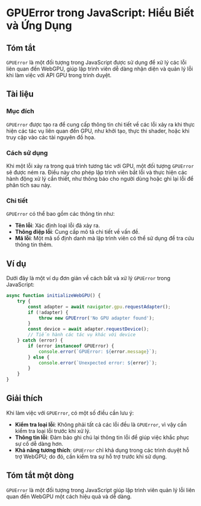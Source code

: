 <!--
Meta Description: # GPUError trong JavaScript: Hiểu Biết và Ứng Dụng ## Tóm tắt `GPUError` là một đối tượng trong JavaScript được sử dụng để xử lý các lỗi liên quan đến...
Meta Keywords: lỗi, gpuerror, một, các, trong
-->

# GPUError trong JavaScript: Hiểu Biết và Ứng Dụng

## Tóm tắt
`GPUError` là một đối tượng trong JavaScript được sử dụng để xử lý các lỗi liên quan đến WebGPU, giúp lập trình viên dễ dàng nhận diện và quản lý lỗi khi làm việc với API GPU trong trình duyệt.

## Tài liệu
### Mục đích
`GPUError` được tạo ra để cung cấp thông tin chi tiết về các lỗi xảy ra khi thực hiện các tác vụ liên quan đến GPU, như khởi tạo, thực thi shader, hoặc khi truy cập vào các tài nguyên đồ họa.

### Cách sử dụng
Khi một lỗi xảy ra trong quá trình tương tác với GPU, một đối tượng `GPUError` sẽ được ném ra. Điều này cho phép lập trình viên bắt lỗi và thực hiện các hành động xử lý cần thiết, như thông báo cho người dùng hoặc ghi lại lỗi để phân tích sau này.

### Chi tiết
`GPUError` có thể bao gồm các thông tin như:
- **Tên lỗi**: Xác định loại lỗi đã xảy ra.
- **Thông điệp lỗi**: Cung cấp mô tả chi tiết về vấn đề.
- **Mã lỗi**: Một mã số định danh mà lập trình viên có thể sử dụng để tra cứu thông tin thêm.

## Ví dụ
Dưới đây là một ví dụ đơn giản về cách bắt và xử lý `GPUError` trong JavaScript:

```javascript
async function initializeWebGPU() {
    try {
        const adapter = await navigator.gpu.requestAdapter();
        if (!adapter) {
            throw new GPUError('No GPU adapter found');
        }
        const device = await adapter.requestDevice();
        // Tiến hành các tác vụ khác với device
    } catch (error) {
        if (error instanceof GPUError) {
            console.error(`GPUError: ${error.message}`);
        } else {
            console.error(`Unexpected error: ${error}`);
        }
    }
}
```

## Giải thích
Khi làm việc với `GPUError`, có một số điều cần lưu ý:
- **Kiểm tra loại lỗi**: Không phải tất cả các lỗi đều là `GPUError`, vì vậy cần kiểm tra loại lỗi trước khi xử lý.
- **Thông tin lỗi**: Đảm bảo ghi chú lại thông tin lỗi để giúp việc khắc phục sự cố dễ dàng hơn.
- **Khả năng tương thích**: `GPUError` chỉ khả dụng trong các trình duyệt hỗ trợ WebGPU; do đó, cần kiểm tra sự hỗ trợ trước khi sử dụng.

## Tóm tắt một dòng
`GPUError` là một đối tượng trong JavaScript giúp lập trình viên quản lý lỗi liên quan đến WebGPU một cách hiệu quả và dễ dàng.